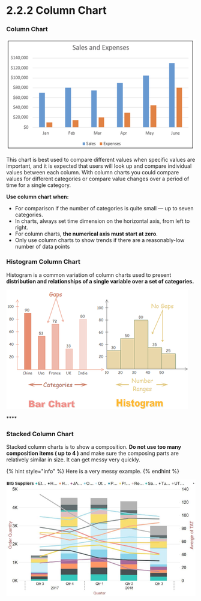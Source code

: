 # 2.2.2 Column Chart

### Column Chart

![Column Chart](../../.gitbook/assets/screenshot-2020-07-02-at-11.13.35.png)

This chart is best used to compare different values when specific values are important, and it is expected that users will look up and compare individual values between each column. With column charts you could compare values for different categories or compare value changes over a period of time for a single category.

**Use column chart** **when:**

* For comparison if the number of categories is quite small — up to seven categories.
* In charts,  always set time dimension on the horizontal axis, from left to right.
* For column charts, **the numerical axis must start at zero**. 
* Only use column charts to show trends if there are a reasonably-low number of data points 



### Histogram Column Chart

Histogram is a common variation of column charts used to present **distribution and relationships of a single variable over a set of categories.**

![Bar Chart and Histogram Chart](../../.gitbook/assets/338f5a921a7da70401531a9917536c6b.png)

\*\*\*\*

### Stacked Column Chart

Stacked column charts is to show a composition. **Do not use too many composition items \( up to 4 \)** and make sure the composing parts are relatively similar in size. It can get messy very quickly.

{% hint style="info" %}
Here is a  very messy example.
{% endhint %}

![Stacked column chart: This is a very messy example!](../../.gitbook/assets/12.jpg)



